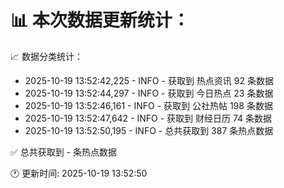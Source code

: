 📊 本次数据更新统计：
==========================

📈 数据分类统计：
- 2025-10-19 13:52:42,225 - INFO - 获取到 热点资讯 92 条数据
- 2025-10-19 13:52:44,297 - INFO - 获取到 今日热点 23 条数据
- 2025-10-19 13:52:46,161 - INFO - 获取到 公社热帖 198 条数据
- 2025-10-19 13:52:47,642 - INFO - 获取到 财经日历 74 条数据
- 2025-10-19 13:52:50,195 - INFO - 总共获取到 387 条热点数据

✅ 总共获取到 - 条热点数据

🕐 更新时间: 2025-10-19 13:52:50
